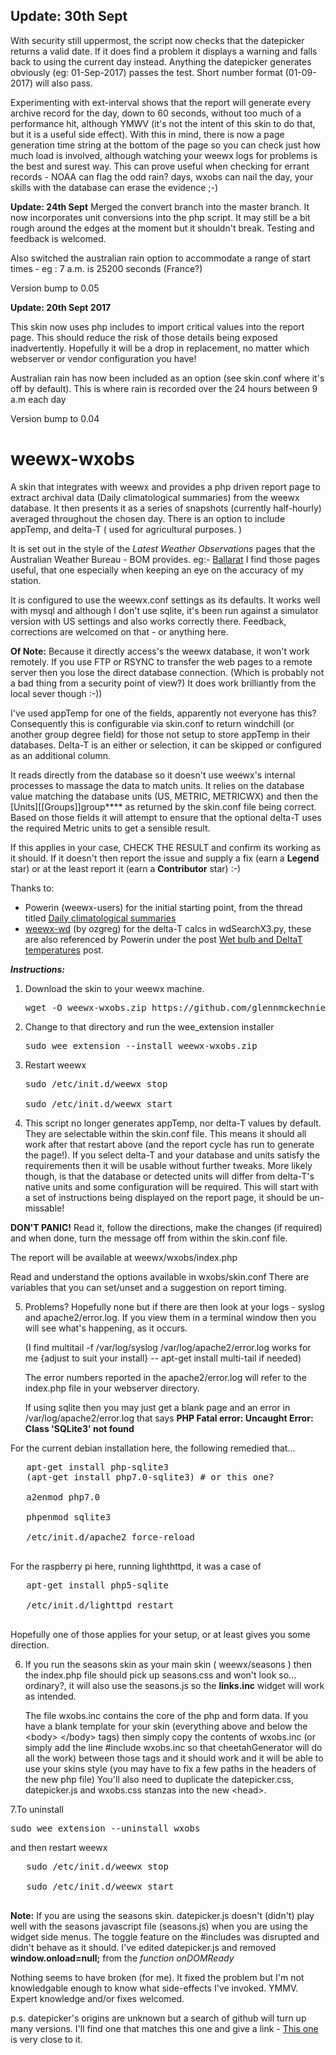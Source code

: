 ## Update: 30th Sept
With security still uppermost, the script now checks that the datepicker returns a valid date. If it does find a problem it displays a warning and falls back to using the current day instead. Anything the datepicker generates obviously (eg: 01-Sep-2017) passes the test. Short number format (01-09-2017) will also pass.

Experimenting with ext-interval shows that the report will generate every archive record for the day, down to 60 seconds, without too much of a performance hit, although YMWV (it's not the intent of this skin to do that, but it is a useful side effect). With this in mind, there is now a page generation time string at the bottom of the page so you can check just how much load is involved, although watching your weewx logs for problems is the best and surest way. 
This can prove useful when checking for errant records - NOAA can flag the odd rain? days, wxobs can nail the day, your skills with the database can erase the evidence ;-)

**Update: 24th Sept**
Merged the convert branch into the master branch. It now incorporates unit conversions into the php script. It may still be a bit rough around the edges at the moment but it shouldn't break. Testing and feedback is welcomed.

Also switched the australian rain option to accommodate a range of start times - eg : 7 a.m. is 25200 seconds (France?)

Version bump to 0.05

**Update: 20th Sept 2017**

This skin now uses php includes to import critical values into the report page. This should reduce the risk of those details being exposed inadvertently. Hopefully it will be a drop in replacement, no matter which webserver or vendor configuration you have!

Australian rain has now been included as an option (see skin.conf where it's off by default). This is where rain is recorded over the 24 hours between 9 a.m each day

Version bump to 0.04

# weewx-wxobs
 A skin that integrates with weewx and provides a php driven report page to extract archival data (Daily climatological summaries) from the weewx database. It then presents it as a series of snapshots (currently half-hourly) averaged throughout the chosen day. There is an option to include appTemp, and delta-T ( used for agricultural purposes. )

It is set out in the style of the _Latest Weather Observations_ pages that the Australian Weather Bureau - BOM provides. eg:- [Ballarat](http://www.bom.gov.au/products/IDV60801/IDV60801.94852.shtml)  I find those pages useful, that one especially when keeping an eye on the accuracy of my station.

It is configured to use the weewx.conf settings as its defaults. It works well with  mysql and although I don't use sqlite, it's been run against a simulator version with US settings and also works correctly there. Feedback, corrections are welcomed on that - or anything here.

**Of Note:** Because it directly access's the weewx database, it won't work remotely. If you use FTP or RSYNC to transfer the web pages to a remote server then you lose the direct database connection. (Which is probably not a bad thing from a security point of view?) It does work brilliantly from the local sever though :-))

I've used appTemp for one of the fields, apparently not everyone has this? Consequently this is configurable via skin.conf to return windchill (or another group degree field) for those not setup to store appTemp in their databases. Delta-T is an either or selection, it can be skipped or configured as an additional column.

It reads directly from the database so it doesn't use weewx's internal processes to massage the data to match units. It relies on the database value matching the database units (US, METRIC, METRICWX) and then the [Units][[Groups]]group**** as returned by the skin.conf file being correct. Based on those fields it will attempt to ensure that the optional delta-T uses the required Metric units to get a sensible result.

If this applies in your case, CHECK THE RESULT and confirm its working as it should. If it doesn't then report the issue and supply a fix (earn a __Legend__ star) or at the least report it (earn a __Contributor__ star) :-)

Thanks to:
* Powerin (weewx-users) for the initial starting point, from the thread titled [Daily climatological summaries](https://groups.google.com/d/topic/weewx-user/cEAzvxv3T6Q/discussion)
* [weewx-wd](https://bitbucket.org/ozgreg/weewx-wd/wiki/Home) (by ozgreg) for the delta-T calcs in wdSearchX3.py, these are also referenced by Powerin under the post [Wet bulb and DeltaT temperatures](https://groups.google.com/d/topic/weewx-user/IoBrtQ-OL3I/discussion) post.

***Instructions:***

1. Download the skin to your weewx machine.

    <pre>wget -O weewx-wxobs.zip https://github.com/glennmckechnie/weewx-wxobs/archive/master.zip</pre>

2. Change to that directory and run the wee_extension installer

   <pre>sudo wee_extension --install weewx-wxobs.zip</pre>

3. Restart weewx

   <pre>
   sudo /etc/init.d/weewx stop

   sudo /etc/init.d/weewx start
   </pre>

4. This script no longer generates appTemp, nor delta-T values by default. They are selectable within the skin.conf file. This means it should all work after that restart above (and the report cycle has run to generate the page!). If you select delta-T and your database and units satisfy the requirements then it will be usable without further tweaks. More likely though, is that the database or detected units will differ from delta-T's native units and some configuration will be required. This will start with a set of instructions being displayed on the report page, it should be un-missable!

__DON'T PANIC!__  Read it, follow the directions, make the changes (if required) and when done, turn the message off from within the skin.conf file.

   The report will be available at weewx/wxobs/index.php

   Read and understand the options available in wxobs/skin.conf There are variables that you can set/unset and a suggestion on report timing.

5. Problems?
   Hopefully none but if there are then look at your logs - syslog and apache2/error.log. If you view them in a terminal window then you will see what's happening, as it occurs.

   (I find multitail -f /var/log/syslog /var/log/apache2/error.log works for me {adjust to suit your install} -- apt-get install multi-tail if needed)

   The error numbers reported in the apache2/error.log will refer to the index.php file in your webserver directory.

   If using sqlite then you may just get a blank page and an error in /var/log/apache2/error.log that says __PHP Fatal error:  Uncaught Error: Class 'SQLite3' not found__

For the current debian installation here, the following remedied that...
   <pre>
   apt-get install php-sqlite3 
   (apt-get install php7.0-sqlite3) # or this one?

   a2enmod php7.0

   phpenmod sqlite3

   /etc/init.d/apache2 force-reload
   </pre> 
   
   For the raspberry pi here, running lighthttpd, it was a case of 
   
   <pre>
   apt-get install php5-sqlite
   
   /etc/init.d/lighttpd restart
   </pre>
   
   Hopefully one of those applies for your setup, or at least gives you some direction.

6. If you run the seasons skin as your main skin ( weewx/seasons ) then the index.php file should pick up seasons.css and won't look so... ordinary?, it will also use the seasons.js so the __links.inc__ widget will work as intended.

   The file wxobs.inc contains the core of the php and form data. If you have a blank template for your skin (everything above and below the &lt;body&gt; &lt;/body&gt; tags) then simply copy the contents of wxobs.inc (or simply add the line #include wxobs.inc so that cheetahGenerator will do all the work) between those tags and it should work and it will be able to use your skins style (you may have to fix a few paths in the headers of the new php file)
   You'll also need to duplicate the datepicker.css, datepicker.js and wxobs.css stanzas into the new &lt;head&gt;.


7.To uninstall

   <pre>sudo wee_extension --uninstall wxobs</pre>

   and then restart weewx

   <pre>
   sudo /etc/init.d/weewx stop

   sudo /etc/init.d/weewx start
   </pre>

__Note:__  If you are using the seasons skin. datepicker.js doesn't (didn't) play well with the seasons javascript file (seasons.js) when you are using the widget side menus. The toggle feature on the #includes was disrupted and didn't behave as it should. I've edited datepicker.js and removed __window.onload=null;__ from the  _function onDOMReady_

Nothing seems to have broken (for me). It fixed the problem but I'm not knowledgable enough to know what side-effects I've invoked. YMMV. Expert knowledge and/or fixes welcomed.

p.s. datepicker's origins are unknown but a search of github will turn up many versions. I'll find one that matches this one and give a link - [This one](https://github.com/chrishulbert/datepicker) is very close to it.

